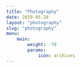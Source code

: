```yaml
---
title: "Photography"
date: 2019-05-28
layout: "photography"
slug: "photography"
menu:
    main:
        weight: -70
        params: 
            icon: archives
---
```

